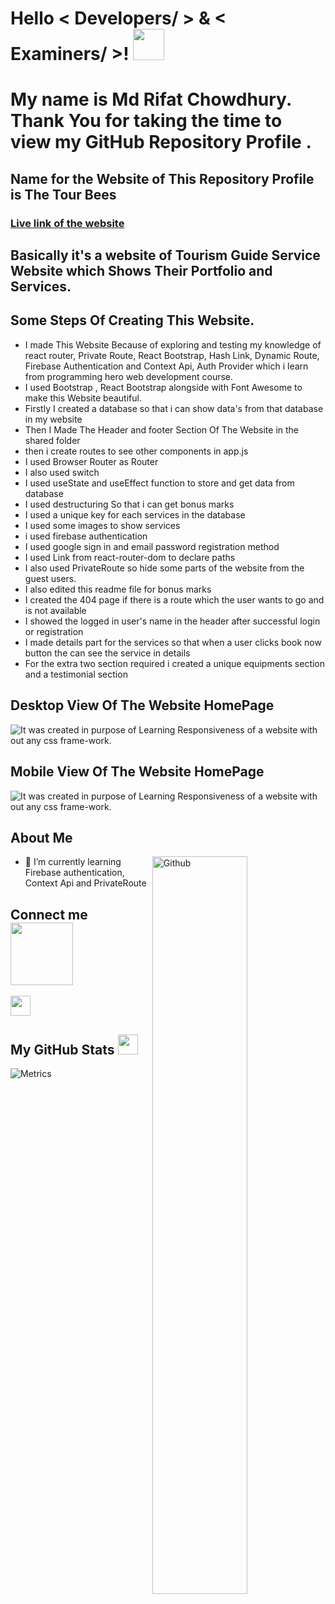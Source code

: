 <h1> Hello   < Developers/ > & < Examiners/ >! <img src = "https://raw.githubusercontent.com/MartinHeinz/MartinHeinz/master/wave.gif" width = 50px> </h1>
<p align='center'>

</p>
<div size='20px'> <h1> My name is Md Rifat Chowdhury. Thank You for taking the time to view my GitHub Repository Profile . </h1>
</div>

<h2> Name for the Website of This Repository Profile is The Tour Bees </h2>
 
<h3> <a href = 'https://the-tour-bees.web.app/'> Live link of the website</a> </h3>
<h2>Basically it's a website of Tourism Guide Service Website which Shows Their Portfolio and Services.</h2>
<h2>Some Steps Of Creating This Website.</h2>
<ul>
<li>I made This Website Because of exploring and testing my knowledge of react router, Private Route, React Bootstrap, Hash Link, Dynamic Route, Firebase Authentication and Context Api, Auth Provider which i learn from programming hero web development course. </li>
<li>I used Bootstrap , React Bootstrap alongside with Font Awesome to make this Website beautiful.</li>
<li>Firstly I created a database so that i can show data's from that database in my website </li>
<li>Then I Made The Header and footer Section Of The Website in the shared folder</li>
<li>then i create routes to see other components in app.js</li>
<li>I used Browser Router as Router</li>
<li> I also used switch </li>
<li>I used useState and useEffect function to store and get data from database</li>
<li>I used destructuring So that i can get bonus marks</li>
<li>I used a unique key for each services in the database</li>
<li>I used some images to show services </li>

<li>i used firebase authentication</li>
<li>I used google sign in and email password registration method </li>
<li>I used Link from react-router-dom to declare paths</li>
<li>I also used PrivateRoute so hide some parts of the  website from the guest users.</li>
<li>I also edited this readme file for bonus marks</li>
<li>I created the 404 page if there is a route which the user wants to go and is not available</li>
<li>I showed the logged in user's name in the header after successful login or registration</li>
<li>I made details part for the services so that when a user clicks  book now button the can see the service in details</li>
<li>For the extra two section required i created  a unique equipments section and a testimonial section</li>

</ul>
<h2> Desktop View Of The Website HomePage</h2>

![It was created in purpose of Learning  Responsiveness of a website with out any css frame-work.](https://i.ibb.co/3SJvpP5/as11D.png)

<h2> Mobile View Of The Website HomePage</h2>

![It was created in purpose of Learning  Responsiveness of a website with out any css frame-work.](https://i.ibb.co/Y2KXPp4/as11.png)

<h2> About Me</h2>

<img width="55%" align="right" alt="Github" src="https://raw.githubusercontent.com/onimur/.github/master/.resources/git-header.svg" />

- 🌱 I’m currently learning Firebase authentication, Context Api and PrivateRoute
<h2> Connect  me <img src='https://raw.githubusercontent.com/ShahriarShafin/ShahriarShafin/main/Assets/handshake.gif' width="100px"> </h2>
<a href = 'https://www.github.com/MdRifatchimu'> <img width = '32px' align= 'center' src="https://raw.githubusercontent.com/rahulbanerjee26/githubAboutMeGenerator/main/icons/github.svg"/>
</a>

<h2> My GitHub Stats <img src='https://media1.giphy.com/media/du3J3cXyzhj75IOgvA/giphy.gif?cid=ecf05e47x2g034i9pzwtzzsd3xgg2w9nr94t4tflbbgo3008&rid=giphy.gif' width='32px'> </h2>

![Metrics](https://metrics.lecoq.io/MdRifatchimu?template=terminal&base.header=0&base.activity=0&base.repositories=0&base.metadata=0&languages=1&languages.limit=8&languages.colors=github&languages.threshold=0%25&config.timezone=America%2FToronto)
